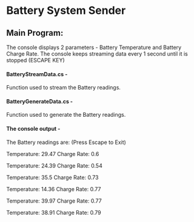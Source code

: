 # Battery System Sender

## Main Program: 
The console displays 2 parameters - Battery Temperature and Battery Charge Rate.
The console keeps streaming data every 1 second until it is stopped (ESCAPE KEY)

#### BatteryStreamData.cs - 
Function used to stream the Battery readings.

#### BatteryGenerateData.cs - 
Function used to generate the Battery readings.

#### The console output -
The Battery readings are: (Press Escape to Exit)

Temperature: 29.47 Charge Rate: 0.6

Temperature: 24.39 Charge Rate: 0.54

Temperature: 35.5 Charge Rate: 0.73

Temperature: 14.36 Charge Rate: 0.77

Temperature: 39.97 Charge Rate: 0.77

Temperature: 38.91 Charge Rate: 0.79

